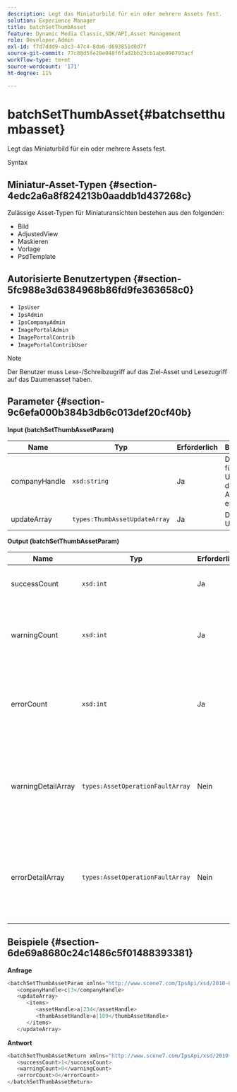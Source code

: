 ```yaml
---
description: Legt das Miniaturbild für ein oder mehrere Assets fest.
solution: Experience Manager
title: batchSetThumbAsset
feature: Dynamic Media Classic,SDK/API,Asset Management
role: Developer,Admin
exl-id: f7d7ddd9-a3c3-47c4-8da6-d693851d0d7f
source-git-commit: 77c88d5fe20e048f6fad2bb23cb1abe090793acf
workflow-type: tm+mt
source-wordcount: '171'
ht-degree: 11%

---
```


# batchSetThumbAsset{#batchsetthumbasset}

Legt das Miniaturbild für ein oder mehrere Assets fest.

Syntax

## Miniatur-Asset-Typen {#section-4edc2a6a8f824213b0aaddb1d437268c}

Zulässige Asset-Typen für Miniaturansichten bestehen aus den folgenden:

* Bild
* AdjustedView
* Maskieren
* Vorlage
* PsdTemplate

## Autorisierte Benutzertypen {#section-5fc988e3d6384968b86fd9fe363658c0}

* `IpsUser`
* `IpsAdmin`
* `IpsCompanyAdmin`
* `ImagePortalAdmin`
* `ImagePortalContrib`
* `ImagePortalContribUser`

>[!NOTE]
>
>Der Benutzer muss Lese-/Schreibzugriff auf das Ziel-Asset und Lesezugriff auf das Daumenasset haben.

## Parameter {#section-9c6efa000b384b3db6c013def20cf40b}

**Input (batchSetThumbAssetParam)**

| Name | Typ | Erforderlich | Beschreibung |
|---|---|---|---|
| companyHandle | `xsd:string` | Ja | Das Handle für das Unternehmen, das die Assets enthält. |
| updateArray | `types:ThumbAssetUpdateArray` | Ja | Das Array von Updates. |

**Output (batchSetThumbAssetParam)**

| Name | Typ | Erforderlich | Beschreibung |
|---|---|---|---|
| successCount | `xsd:int` | Ja | Die Anzahl der erfolgreich eingerichteten Miniaturansichten. |
| warningCount | `xsd:int` | Ja | Die Anzahl der Warnungen, die generiert wurden, wenn der Vorgang versuchte, die Miniaturansichten festzulegen. |
| errorCount | `xsd:int` | Ja | Die Anzahl der Fehler, die beim Versuch des Vorgangs generiert wurden, die Miniaturansichten festzulegen. |
| warningDetailArray | `types:AssetOperationFaultArray` | Nein | Das Array von Details, die mit den Assets verknüpft sind, die Warnungen generiert haben, wenn der Vorgang versucht hat, die Aktualisierungen anzuwenden. |
| errorDetailArray | `types:AssetOperationFaultArray` | Nein | Das Array von Details, die mit den Assets verknüpft sind, die Fehler generiert haben, wenn der Vorgang versucht hat, die Aktualisierungen anzuwenden. |

## Beispiele {#section-6de69a8680c24c1486c5f01488393381}

**Anfrage**

```java
<batchSetThumbAssetParam xmlns="http://www.scene7.com/IpsApi/xsd/2010-01-31">
   <companyHandle>c|3</companyHandle>
   <updateArray>
      <items>
         <assetHandle>a|234</assetHandle>
         <thumbAssetHandle>a|189</thumbAssetHandle>
      </items>
   </updateArray>
```

**Antwort**

```java
<batchSetThumbAssetReturn xmlns="http://www.scene7.com/IpsApi/xsd/2010-01-31">
   <successCount>1</successCount>
   <warningCount>0</warningCount>
   <errorCount>0</errorCount>
</batchSetThumbAssetReturn>
```
